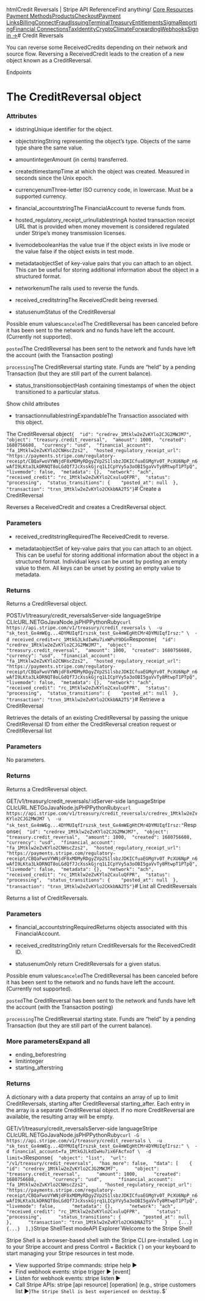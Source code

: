 htmlCredit Reversals | Stripe API Reference[](/api)Find anything/
[Core Resources](#)
[Payment Methods](#)[Products](#)[Checkout](#)[Payment Links](#)[Billing](#)[Connect](#)[Fraud](#)[Issuing](#)[Terminal](#)[Treasury](#)[Entitlements](#)[Sigma](#)[Reporting](#)[Financial Connections](#)[Tax](#)[Identity](#)[Crypto](#)[Climate](#)[Forwarding](#)[Webhooks](#)[Sign in →](https://dashboard.stripe.com/login)# Credit Reversals

You can reverse some ReceivedCredits depending on their network and source flow. Reversing a ReceivedCredit leads to the creation of a new object known as a CreditReversal.

Endpoints
# The CreditReversal object

### Attributes

- idstringUnique identifier for the object.


- objectstringString representing the object’s type. Objects of the same type share the same value.


- amountintegerAmount (in cents) transferred.


- createdtimestampTime at which the object was created. Measured in seconds since the Unix epoch.


- currencyenumThree-letter ISO currency code, in lowercase. Must be a supported currency.


- financial_accountstringThe FinancialAccount to reverse funds from.


- hosted_regulatory_receipt_urlnullablestringA hosted transaction receipt URL that is provided when money movement is considered regulated under Stripe’s money transmission licenses.


- livemodebooleanHas the value true if the object exists in live mode or the value false if the object exists in test mode.


- metadataobjectSet of key-value pairs that you can attach to an object. This can be useful for storing additional information about the object in a structured format.


- networkenumThe rails used to reverse the funds.


- received_creditstringThe ReceivedCredit being reversed.


- statusenumStatus of the CreditReversal

Possible enum values`canceled`The CreditReversal has been canceled before it has been sent to the network and no funds have left the account. (Currently not supported).

`posted`The CreditReversal has been sent to the network and funds have left the account (with the Transaction posting)

`processing`The CreditReversal starting state. Funds are “held” by a pending Transaction (but they are still part of the current balance).


- status_transitionsobjectHash containing timestamps of when the object transitioned to a particular status.

Show child attributes
- transactionnullablestringExpandableThe Transaction associated with this object.



The CreditReversal object`{  "id": "credrev_1Mtklw2eZvKYlo2CJG2MWJM7",  "object": "treasury.credit_reversal",  "amount": 1000,  "created": 1680756608,  "currency": "usd",  "financial_account": "fa_1Mtklw2eZvKYlo2CNHscZzs2",  "hosted_regulatory_receipt_url": "https://payments.stripe.com/regulatory-receipt/CBQaFwoVYWNjdF8xMDMyRDgyZVp2S1lsbzJDKICfuaEGMgYv0T_PcXU6NpP_n6wAfI9LKta3LkDRNQT8oLGdQf7JcXsskGjrq1LICpYVy5a3oOBI5gaVvTy8MtwpT1PTpQ",  "livemode": false,  "metadata": {},  "network": "ach",  "received_credit": "rc_1Mtklw2eZvKYlo2CxuluQFPR",  "status": "processing",  "status_transitions": {    "posted_at": null  },  "transaction": "trxn_1Mtklw2eZvKYlo2CKkbNA2TS"}`# Create a CreditReversal

Reverses a ReceivedCredit and creates a CreditReversal object.

### Parameters

- received_creditstringRequiredThe ReceivedCredit to reverse.


- metadataobjectSet of key-value pairs that you can attach to an object. This can be useful for storing additional information about the object in a structured format. Individual keys can be unset by posting an empty value to them. All keys can be unset by posting an empty value to metadata.



### Returns

Returns a CreditReversal object.

POST/v1/treasury/credit_reversalsServer-side languageStripe CLIcURL.NETGoJavaNode.jsPHPPythonRuby[](#)[](#)`curl https://api.stripe.com/v1/treasury/credit_reversals \  -u "sk_test_Gx4mWEg...4DYMUIqfIrszsk_test_Gx4mWEgHtCMr4DYMUIqfIrsz:" \  -d received_credit=rc_1MtkGJLkdIwHu7ixWPuY9DGn`Response`{  "id": "credrev_1Mtklw2eZvKYlo2CJG2MWJM7",  "object": "treasury.credit_reversal",  "amount": 1000,  "created": 1680756608,  "currency": "usd",  "financial_account": "fa_1Mtklw2eZvKYlo2CNHscZzs2",  "hosted_regulatory_receipt_url": "https://payments.stripe.com/regulatory-receipt/CBQaFwoVYWNjdF8xMDMyRDgyZVp2S1lsbzJDKICfuaEGMgYv0T_PcXU6NpP_n6wAfI9LKta3LkDRNQT8oLGdQf7JcXsskGjrq1LICpYVy5a3oOBI5gaVvTy8MtwpT1PTpQ",  "livemode": false,  "metadata": {},  "network": "ach",  "received_credit": "rc_1Mtklw2eZvKYlo2CxuluQFPR",  "status": "processing",  "status_transitions": {    "posted_at": null  },  "transaction": "trxn_1Mtklw2eZvKYlo2CKkbNA2TS"}`# Retrieve a CreditReversal

Retrieves the details of an existing CreditReversal by passing the unique CreditReversal ID from either the CreditReversal creation request or CreditReversal list

### Parameters

No parameters.

### Returns

Returns a CreditReversal object.

GET/v1/treasury/credit_reversals/:idServer-side languageStripe CLIcURL.NETGoJavaNode.jsPHPPythonRuby[](#)[](#)`curl https://api.stripe.com/v1/treasury/credit_reversals/credrev_1Mtklw2eZvKYlo2CJG2MWJM7 \  -u "sk_test_Gx4mWEg...4DYMUIqfIrszsk_test_Gx4mWEgHtCMr4DYMUIqfIrsz:"`Response`{  "id": "credrev_1Mtklw2eZvKYlo2CJG2MWJM7",  "object": "treasury.credit_reversal",  "amount": 1000,  "created": 1680756608,  "currency": "usd",  "financial_account": "fa_1Mtklw2eZvKYlo2CNHscZzs2",  "hosted_regulatory_receipt_url": "https://payments.stripe.com/regulatory-receipt/CBQaFwoVYWNjdF8xMDMyRDgyZVp2S1lsbzJDKICfuaEGMgYv0T_PcXU6NpP_n6wAfI9LKta3LkDRNQT8oLGdQf7JcXsskGjrq1LICpYVy5a3oOBI5gaVvTy8MtwpT1PTpQ",  "livemode": false,  "metadata": {},  "network": "ach",  "received_credit": "rc_1Mtklw2eZvKYlo2CxuluQFPR",  "status": "processing",  "status_transitions": {    "posted_at": null  },  "transaction": "trxn_1Mtklw2eZvKYlo2CKkbNA2TS"}`# List all CreditReversals

Returns a list of CreditReversals.

### Parameters

- financial_accountstringRequiredReturns objects associated with this FinancialAccount.


- received_creditstringOnly return CreditReversals for the ReceivedCredit ID.


- statusenumOnly return CreditReversals for a given status.

Possible enum values`canceled`The CreditReversal has been canceled before it has been sent to the network and no funds have left the account. (Currently not supported).

`posted`The CreditReversal has been sent to the network and funds have left the account (with the Transaction posting)

`processing`The CreditReversal starting state. Funds are “held” by a pending Transaction (but they are still part of the current balance).



### More parametersExpand all

- ending_beforestring
- limitinteger
- starting_afterstring

### Returns

A dictionary with a data property that contains an array of up to limit CreditReversals, starting after CreditReversal starting_after. Each entry in the array is a separate CreditReversal object. If no more CreditReversal are available, the resulting array will be empty.

GET/v1/treasury/credit_reversalsServer-side languageStripe CLIcURL.NETGoJavaNode.jsPHPPythonRuby[](#)[](#)`curl -G https://api.stripe.com/v1/treasury/credit_reversals \  -u "sk_test_Gx4mWEg...4DYMUIqfIrszsk_test_Gx4mWEgHtCMr4DYMUIqfIrsz:" \  -d financial_account=fa_1MtkGJLkdIwHu7ix6FAcfxof \  -d limit=3`Response`{  "object": "list",  "url": "/v1/treasury/credit_reversals",  "has_more": false,  "data": [    {      "id": "credrev_1Mtklw2eZvKYlo2CJG2MWJM7",      "object": "treasury.credit_reversal",      "amount": 1000,      "created": 1680756608,      "currency": "usd",      "financial_account": "fa_1Mtklw2eZvKYlo2CNHscZzs2",      "hosted_regulatory_receipt_url": "https://payments.stripe.com/regulatory-receipt/CBQaFwoVYWNjdF8xMDMyRDgyZVp2S1lsbzJDKICfuaEGMgYv0T_PcXU6NpP_n6wAfI9LKta3LkDRNQT8oLGdQf7JcXsskGjrq1LICpYVy5a3oOBI5gaVvTy8MtwpT1PTpQ",      "livemode": false,      "metadata": {},      "network": "ach",      "received_credit": "rc_1Mtklw2eZvKYlo2CxuluQFPR",      "status": "processing",      "status_transitions": {        "posted_at": null      },      "transaction": "trxn_1Mtklw2eZvKYlo2CKkbNA2TS"    }    {...}    {...}  ],}`Stripe ShellTest modeAPI Explorer[](https://stripe.com/docs/stripe-cli#install)`Welcome to the Stripe Shell!

Stripe Shell is a browser-based shell with the Stripe CLI pre-installed. Log in to your
Stripe account and press Control + Backtick (`) on your keyboard to start managing your Stripe
resources in test mode.

- View supported Stripe commands: stripe help ▶️
- Find webhook events: stripe trigger ▶️ [event]
- Listen for webhook events: stripe listen ▶
- Call Stripe APIs: stripe [api resource] [operation] (e.g., stripe customers list ▶️)`The Stripe Shell is best experienced on desktop.`$`